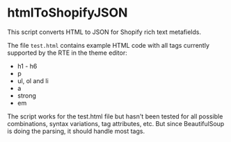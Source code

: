 # htmlToShopifyJSON

This script converts HTML to JSON for Shopify rich text metafields.

The file `test.html` contains example HTML code with all tags currently supported by the RTE in the theme editor:

- h1 - h6
- p
- ul, ol and li
- a
- strong
- em

The script works for the test.html file but hasn't been tested for all possible combinations, syntax variations, tag attributes, etc. But since BeautifulSoup is doing the parsing, it should handle most tags.
